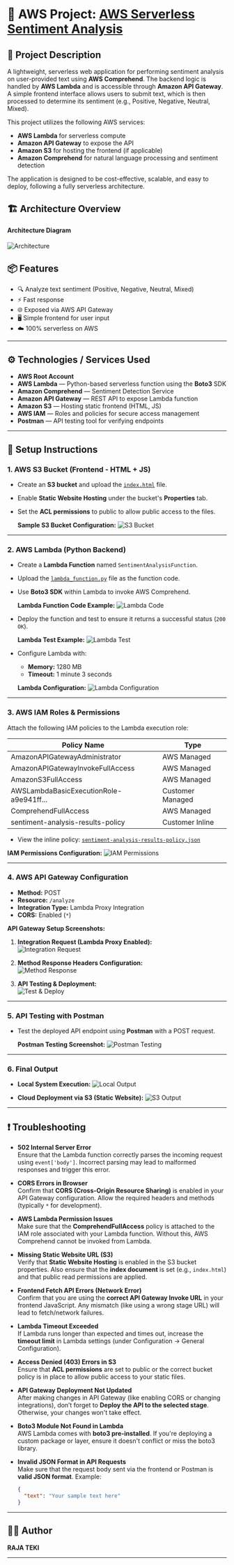 # 🚀 AWS Project: [AWS Serverless Sentiment Analysis](https://github.com/22MH1A42G1/AWS-Serverless-Sentiment-Analysis)

## 📌 Project Description

A lightweight, serverless web application for performing sentiment analysis on user-provided text using **AWS Comprehend**. The backend logic is handled by **AWS Lambda** and is accessible through **Amazon API Gateway**. A simple frontend interface allows users to submit text, which is then processed to determine its sentiment (e.g., Positive, Negative, Neutral, Mixed).

This project utilizes the following AWS services:
- **AWS Lambda** for serverless compute
- **Amazon API Gateway** to expose the API
- **Amazon S3** for hosting the frontend (if applicable)
- **Amazon Comprehend** for natural language processing and sentiment detection

The application is designed to be cost-effective, scalable, and easy to deploy, following a fully serverless architecture.


## 🏗️ Architecture Overview

#### Architecture Diagram

![Architecture](https://github.com/22MH1A42G1/AWS-Serverless-Sentiment-Analysis/blob/main/imgs/Architecture.jpg?raw=true)

## 📦 Features

* 🔍 Analyze text sentiment (Positive, Negative, Neutral, Mixed)
* ⚡ Fast response 
* 🌐 Exposed via AWS API Gateway
* 🖥️ Simple frontend for user input
* ☁️ 100% serverless on AWS

---

## ⚙️ Technologies / Services Used

- **AWS Root Account**  
- **AWS Lambda** — Python-based serverless function using the **Boto3** SDK  
- **Amazon Comprehend** — Sentiment Detection Service  
- **Amazon API Gateway** — REST API to expose Lambda function  
- **Amazon S3** — Hosting static frontend (HTML, JS)  
- **AWS IAM** — Roles and policies for secure access management  
- **Postman** — API testing tool for verifying endpoints  

---


## 🚀 Setup Instructions

### 1. AWS S3 Bucket (Frontend - HTML + JS)

- Create an **S3 bucket** and upload the [`index.html`](https://github.com/22MH1A42G1/AWS-Serverless-Sentiment-Analysis/blob/main/index.html) file.
- Enable **Static Website Hosting** under the bucket's **Properties** tab.
- Set the **ACL permissions** to public to allow public access to the files.
  
  **Sample S3 Bucket Configuration:**
  ![S3 Bucket](https://github.com/22MH1A42G1/AWS-Serverless-Sentiment-Analysis/blob/main/imgs/S3/s3_bucket.jpg)

---

### 2. AWS Lambda (Python Backend)

- Create a **Lambda Function** named `SentimentAnalysisFunction`.
- Upload the [`lambda_function.py`](https://github.com/22MH1A42G1/AWS-Serverless-Sentiment-Analysis/blob/main/lambda_function.py) file as the function code.
- Use **Boto3 SDK** within Lambda to invoke AWS Comprehend.

  **Lambda Function Code Example:**
  ![Lambda Code](https://github.com/22MH1A42G1/AWS-Serverless-Sentiment-Analysis/blob/main/imgs/LAMBDA/lambda_code.jpg)

- Deploy the function and test to ensure it returns a successful status (`200 OK`).

  **Lambda Test Example:**
  ![Lambda Test](https://github.com/22MH1A42G1/AWS-Serverless-Sentiment-Analysis/blob/main/imgs/LAMBDA/lambda_test.jpg)

- Configure Lambda with:
  - **Memory:** 1280 MB
  - **Timeout:** 1 minute 3 seconds

  **Lambda Configuration:**
  ![Lambda Configuration](https://github.com/22MH1A42G1/AWS-Serverless-Sentiment-Analysis/blob/main/imgs/LAMBDA/lambda_config.jpg)

---

### 3. AWS IAM Roles & Permissions

Attach the following IAM policies to the Lambda execution role:

| Policy Name                                             | Type               |
|--------------------------------------------------------|--------------------|
| AmazonAPIGatewayAdministrator                          | AWS Managed        |
| AmazonAPIGatewayInvokeFullAccess                       | AWS Managed        |
| AmazonS3FullAccess                                     | AWS Managed        |
| AWSLambdaBasicExecutionRole-a9e941ff...                | Customer Managed   |
| ComprehendFullAccess                                   | AWS Managed        |
| sentiment-analysis-results-policy                      | Customer Inline    |

- View the inline policy: [`sentiment-analysis-results-policy.json`](https://github.com/22MH1A42G1/AWS-Serverless-Sentiment-Analysis/blob/main/sentiment-analysis-results-policy.json)

**IAM Permissions Configuration:**
![IAM Permissions](https://github.com/22MH1A42G1/AWS-Serverless-Sentiment-Analysis/blob/main/imgs/IAM/role(iam).jpg)

---

### 4. AWS API Gateway Configuration

- **Method:** POST  
- **Resource:** `/analyze`  
- **Integration Type:** Lambda Proxy Integration  
- **CORS:** Enabled (`*`)  

**API Gateway Setup Screenshots:**

1. **Integration Request (Lambda Proxy Enabled):**  
   ![Integration Request](https://github.com/22MH1A42G1/AWS-Serverless-Sentiment-Analysis/blob/main/imgs/API-GATE-WAY/api-gate-way-IR-lambda-proxy-IR-(True).jpg)

2. **Method Response Headers Configuration:**  
   ![Method Response](https://github.com/22MH1A42G1/AWS-Serverless-Sentiment-Analysis/blob/main/imgs/API-GATE-WAY/api-gate-way-MRes-ResHeaders3.jpg)

3. **API Testing & Deployment:**  
   ![Test & Deploy](https://github.com/22MH1A42G1/AWS-Serverless-Sentiment-Analysis/blob/main/imgs/API-GATE-WAY/api-gate-way-test%26-depoly.jpg)

---

### 5. API Testing with Postman

- Test the deployed API endpoint using **Postman** with a POST request.

  **Postman Testing Screenshot:**
  ![Postman Testing](https://github.com/22MH1A42G1/AWS-Serverless-Sentiment-Analysis/blob/main/imgs/TESTING/post-man-api-testing.jpg)

---

### 6. Final Output

- **Local System Execution:**
  ![Local Output](https://github.com/22MH1A42G1/AWS-Serverless-Sentiment-Analysis/blob/main/imgs/OUTPUTS/output_local-system.jpg)

- **Cloud Deployment via S3 (Static Website):**
  ![S3 Output](https://github.com/22MH1A42G1/AWS-Serverless-Sentiment-Analysis/blob/main/imgs/OUTPUTS/output_static_website.jpg)

---

## ❗ Troubleshooting

- **502 Internal Server Error**  
  Ensure that the Lambda function correctly parses the incoming request using `event['body']`. Incorrect parsing may lead to malformed responses and trigger this error.

- **CORS Errors in Browser**  
  Confirm that **CORS (Cross-Origin Resource Sharing)** is enabled in your API Gateway configuration. Allow the required headers and methods (typically `*` for development).

- **AWS Lambda Permission Issues**  
  Make sure that the **ComprehendFullAccess** policy is attached to the IAM role associated with your Lambda function. Without this, AWS Comprehend cannot be invoked from Lambda.

- **Missing Static Website URL (S3)**  
  Verify that **Static Website Hosting** is enabled in the S3 bucket properties. Also ensure that the **index document** is set (e.g., `index.html`) and that public read permissions are applied.

- **Frontend Fetch API Errors (Network Error)**  
  Confirm that you are using the **correct API Gateway Invoke URL** in your frontend JavaScript. Any mismatch (like using a wrong stage URL) will lead to fetch/network failures.

- **Lambda Timeout Exceeded**  
  If Lambda runs longer than expected and times out, increase the **timeout limit** in Lambda settings (under Configuration → General Configuration).

- **Access Denied (403) Errors in S3**  
  Ensure that **ACL permissions** are set to public or the correct bucket policy is in place to allow public access to your static files.

- **API Gateway Deployment Not Updated**  
  After making changes in API Gateway (like enabling CORS or changing integrations), don’t forget to **Deploy the API to the selected stage**. Otherwise, your changes won't take effect.

- **Boto3 Module Not Found in Lambda**  
  AWS Lambda comes with **boto3 pre-installed**. If you're deploying a custom package or layer, ensure it doesn't conflict or miss the boto3 library.

- **Invalid JSON Format in API Requests**  
  Make sure that the request body sent via the frontend or Postman is **valid JSON format**. Example:
  ```json
  {
    "text": "Your sample text here"
  }
---

## 🧑‍💻 Author

**RAJA TEKI**


---
